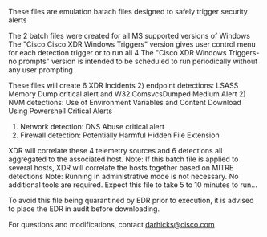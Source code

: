 These files are emulation batach files designed to safely trigger security alerts

The 2 batch files were created for all MS supported versions of Windows
The "Cisco Cisco XDR Windows Triggers" version gives user control menu for each detection trigger or to run all 4
The "Cisco XDR Windows Triggers-no prompts" version is intended to be scheduled to run periodically without any user prompting

These files will create 6 XDR Incidents
  2) endpoint detections: LSASS Memory Dump critical alert and W32.ComsvcsDumped Medium Alert
  2) NVM detections: Use of Environment Variables and Content Download Using Powershell Critical Alerts
  1) Network detection: DNS Abuse critical alert
  1) Firewall detection: Potentially Harmful Hidden File Extension

XDR will correlate these 4 telemetry sources and 6 detections all aggregated to the associated host.
Note: If this batch file is applied to several hosts, XDR will correlate the hosts together based on MITRE detections
Note: Running in administrative mode is not necessary. No additional tools are required.
Expect this file to take 5 to 10 minutes to run...

To avoid this file being quarantined by EDR prior to execution, it is advised to place the EDR in audit before downloading.

For questions and modifications, contact darhicks@cisco.com
